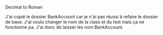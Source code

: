 Decimal to Roman

J'ai copié le dossier BankAccount car je n'ai pas réussi à refaire le dossier de base. J'ai voulu changer le nom de la class et du test mais ça ne fonctionne pa. J'ai donc dû laisser les nom BankAccount.
